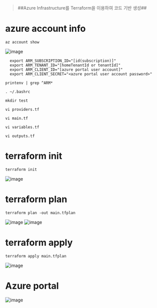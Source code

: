 > ##Azure Infrastructure를 Terraform을 이용하여 코드 기반 생성##

# azure account info
`az account show`

  ![image](https://user-images.githubusercontent.com/126428788/227119299-7c7fede5-854d-4e3e-9c51-8ee8d390e49e.png)

````
  export ARM_SUBSCRIPTION_ID="[id(subscription)]"
  export ARM_TENANT_ID="[homeTenantId or tenantId]"
  export ARM_CLIENT_ID="[azure portal user account]"
  export ARM_CLIENT_SECRET="<azure portal user account password>"
````

  `printenv | grep ^ARM*`
 
  `. ~/.bashrc`
 
 `mkdir test`

`vi providers.tf`

`vi main.tf`

`vi variables.tf`

`vi outputs.tf`



# terraform init
`terraform init`


![image](https://user-images.githubusercontent.com/126428788/227118353-1c92eaa2-8f07-4ab7-ba8b-f50a04b7bdd1.png)


# terraform plan
`terraform plan -out main.tfplan`

![image](https://user-images.githubusercontent.com/126428788/227118050-5378bdb2-b0ec-46db-aa95-8248cf8ce46d.png)
![image](https://user-images.githubusercontent.com/126428788/227118224-37e41bd6-aabb-4bd8-906d-16b7a71944b7.png)


# terraform apply
`terraform apply main.tfplan`

![image](https://user-images.githubusercontent.com/126428788/227118872-990a89d3-3d3d-4418-b131-23f9569d5944.png)


# Azure portal
![image](https://user-images.githubusercontent.com/126428788/227122267-59a79534-52bd-4363-874b-f5040785e4f7.png)
